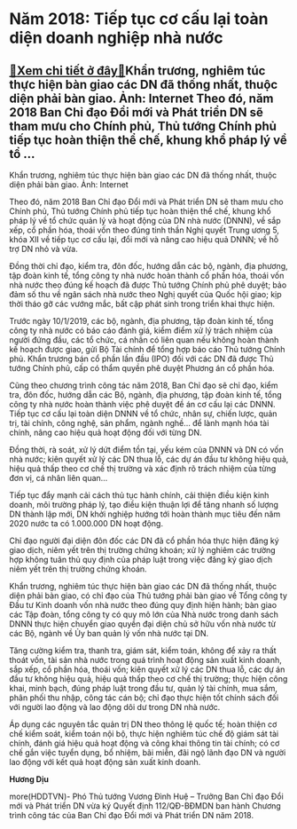 Năm 2018: Tiếp tục cơ cấu lại toàn diện doanh nghiệp nhà nước
=============================================================

[:gift:Xem chi tiết ở đây:gift:](https://hddtvn.com/nam-2018-tiep-tuc-co-cau-lai-toan-dien-doanh-nghiep-nha-nuoc/)Khẩn trương, nghiêm túc thực hiện bàn giao các DN đã thống nhất, thuộc diện phải bàn giao. Ảnh: Internet Theo đó, năm 2018 Ban Chỉ đạo Đổi mới và Phát triển DN sẽ tham mưu cho Chính phủ, Thủ tướng Chính phủ tiếp tục hoàn thiện thể chế, khung khổ pháp lý về tổ …
---------------------------------------------------------------------------------------------------------------------------------------------------------------------------------------------------------------------------------------------------------------------







 






 Khẩn trương, nghiêm túc thực hiện bàn giao các DN đã thống nhất, thuộc diện phải bàn giao. Ảnh: Internet 


Theo đó, năm 2018 Ban Chỉ đạo Đổi mới và Phát triển DN sẽ tham mưu cho Chính phủ, Thủ tướng Chính phủ tiếp tục hoàn thiện thể chế, khung khổ pháp lý về tổ chức quản lý và hoạt động của DN nhà nước (DNNN), về sắp xếp, cổ phần hóa, thoái vốn theo đúng tinh thần Nghị quyết Trung ương 5, khóa XII về tiếp tục cơ cấu lại, đổi mới và nâng cao hiệu quả DNNN; về hỗ trợ DN nhỏ và vừa.


Đồng thời chỉ đạo, kiểm tra, đôn đốc, hướng dẫn các bộ, ngành, địa phương, tập đoàn kinh tế, tổng công ty nhà nước hoàn thành cổ phần hóa, thoái vốn nhà nước theo đúng kế hoạch đã được Thủ tướng Chính phủ phê duyệt; bảo đảm số thu về ngân sách nhà nước theo Nghị quyết của Quốc hội giao; kịp thời tháo gỡ các vướng mắc, bất cập phát sinh trong triển khai thực hiện. 


Trước ngày 10/1/2019, các bộ, ngành, địa phương, tập đoàn kinh tế, tổng công ty nhà nước có báo cáo đánh giá, kiểm điểm xử lý trách nhiệm của người đứng đầu, các tổ chức, cá nhân có liên quan nếu không hoàn thành kế hoạch được giao, gửi Bộ Tài chính để tổng hợp báo cáo Thủ tướng Chính phủ. Khẩn trương bán cổ phần lần đầu (IPO) đối với các DN đã được Thủ tướng Chính phủ, cấp có thẩm quyền phê duyệt Phương án cổ phần hóa.


Cũng theo chương trình công tác năm 2018, Ban Chỉ đạo sẽ chỉ đạo, kiểm tra, đôn đốc, hướng dẫn các Bộ, ngành, địa phương, tập đoàn kinh tế, tổng công ty nhà nước hoàn thành việc phê duyệt đề án cơ cấu lại các DNNN. Tiếp tục cơ cấu lại toàn diện DNNN về tổ chức, nhân sự, chiến lược, quản trị, tài chính, công nghệ, sản phẩm, ngành nghề… để lành mạnh hóa tài chính, nâng cao hiệu quả hoạt động đối với từng DN. 


Đồng thời, rà soát, xử lý dứt điểm tồn tại, yếu kém của DNNN và DN có vốn nhà nước; kiên quyết xử lý các DN thua lỗ, các dự án đầu tư không hiệu quả, hiệu quả thấp theo cơ chế thị trường và xác định rõ trách nhiệm của từng đơn vị, cá nhân liên quan… 


Tiếp tục đẩy mạnh cải cách thủ tục hành chính, cải thiện điều kiện kinh doanh, môi trường pháp lý, tạo điều kiện thuận lợi để tăng nhanh số lượng DN thành lập mới, DN khởi nghiệp hướng tới hoàn thành mục tiêu đến năm 2020 nước ta có 1.000.000 DN hoạt động.


Chỉ đạo người đại diện đôn đốc các DN đã cổ phần hóa thực hiện đăng ký giao dịch, niêm yết trên thị trường chứng khoán; xử lý nghiêm các trường hợp không tuân thủ quy định của pháp luật trong việc đăng ký giao dịch niêm yết trên thị trường chứng khoán.


Khẩn trương, nghiêm túc thực hiện bàn giao các DN đã thống nhất, thuộc diện phải bàn giao, có chỉ đạo của Thủ tướng phải bàn giao về Tổng công ty Đầu tư Kinh doanh vốn nhà nước theo đúng quy định hiện hành; bàn giao các Tập đoàn, tổng công ty có quy mô lớn của Nhà nước trong danh sách DNNN thực hiện chuyển giao quyền đại diện chủ sở hữu vốn nhà nước từ các Bộ, ngành về Ủy ban quản lý vốn nhà nước tại DN. 


Tăng cường kiểm tra, thanh tra, giám sát, kiểm toán, không để xảy ra thất thoát vốn, tài sản nhà nước trong quá trình hoạt động sản xuất kinh doanh, sắp xếp, cổ phần hóa, thoái vốn; kiên quyết xử lý các DN thua lỗ, các dự án đầu tư không hiệu quả, hiệu quả thấp theo cơ chế thị trường; thực hiện công khai, minh bạch, đúng pháp luật trong đầu tư, quản lý tài chính, mua sắm, phân phối thu nhập, công tác cán bộ; chỉ đạo thực hiện tốt chính sách đối với người lao động và lao động dôi dư trong DN nhà nước. 


Áp dụng các nguyên tắc quản trị DN theo thông lệ quốc tế; hoàn thiện cơ chế kiểm soát, kiểm toán nội bộ, thực hiện nghiêm túc chế độ giám sát tài chính, đánh giá hiệu quả hoạt động và công khai thông tin tài chính; có cơ chế gắn việc tuyển dụng, bổ nhiệm, bãi miễn, đãi ngộ lãnh đạo DN và người lao động với kết quả hoạt động sản xuất kinh doanh.






**Hương Dịu**



more(HDDTVN)- Phó Thủ tướng Vương Đình Huệ – Trưởng Ban Chỉ đạo Đổi mới và Phát triển DN vừa ký Quyết định 112/QĐ-BĐMDN ban hành Chương trình công tác của Ban Chỉ đạo Đổi mới và Phát triển DN năm 2018.

